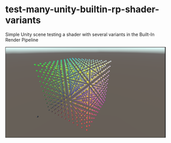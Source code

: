 # test-many-unity-builtin-rp-shader-variants

Simple Unity scene testing a shader with several variants in the Built-In Render Pipeline

![](screenshots/screenshot.PNG)
